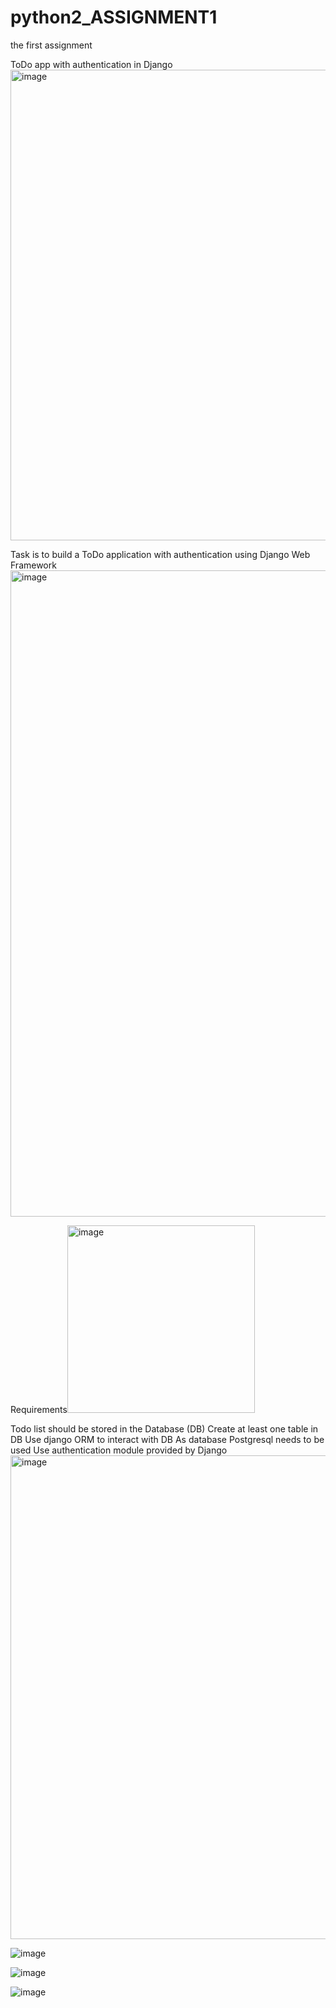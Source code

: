 # python2_ASSIGNMENT1
the first assignment 

ToDo app with authentication in Django<img width="753" alt="image" src="https://user-images.githubusercontent.com/79573421/150392323-c2bc5a74-f66b-402d-905d-f2436eaf9a2a.png">

Task is to build a ToDo application with authentication using Django Web Framework 
<img width="1034" alt="image" src="https://user-images.githubusercontent.com/79573421/150392346-01bbe689-aaee-45d0-9db9-c6c8650b9ac8.png">

Requirements<img width="300" alt="image" src="https://user-images.githubusercontent.com/79573421/150392372-8fe18b2f-848f-4dfe-8e14-7502ac4ea7bc.png">

Todo list should be stored in the Database (DB)
Create at least one table in DB
Use django ORM to interact with DB
As database Postgresql needs to be used
Use authentication module provided by Django
<img width="774" alt="image" src="https://user-images.githubusercontent.com/79573421/150392390-e966623e-9dbd-4452-9155-a32ab03f77b9.png">

![image](https://user-images.githubusercontent.com/79573421/151315350-43679453-d27c-41ed-831a-d91eba51b279.png)

![image](https://user-images.githubusercontent.com/79573421/151315404-ee402386-cc8e-4889-8bcd-22b7f1f45ca0.png)

![image](https://user-images.githubusercontent.com/79573421/151315418-db47b78b-deed-4009-9d66-76292bdc3fb1.png)
